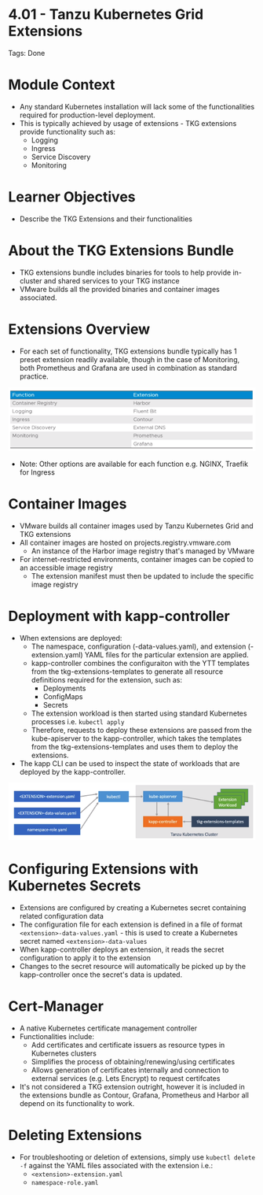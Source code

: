 # 4.01 - Tanzu Kubernetes Grid Extensions

Tags: Done

# Module Context

- Any standard Kubernetes installation will lack some of the functionalities required for production-level deployment.
- This is typically achieved by usage of extensions - TKG extensions provide functionality such as:
    - Logging
    - Ingress
    - Service Discovery
    - Monitoring

# Learner Objectives

- Describe the TKG Extensions and their functionalities

# About the TKG Extensions Bundle

- TKG extensions bundle includes binaries for tools to help provide in-cluster and shared services to your TKG instance
- VMware builds all the provided binaries and container images associated.

# Extensions Overview

- For each set of functionality, TKG extensions bundle typically has 1 preset extension readily available, though in the case of Monitoring, both Prometheus and Grafana are used in combination as standard practice.

![Untitled](4%2001%20-%20Tanzu%20Kubernetes%20Grid%20Extensions%20681032ce4b66479fb91ecccaed103398/Untitled.png)

- Note: Other options are available for each function e.g. NGINX, Traefik for Ingress

# Container Images

- VMware builds all container images used by Tanzu Kubernetes Grid and TKG extensions
- All container images are hosted on projects.registry.vmware.com
    - An instance of the Harbor image registry that's managed by VMware
- For internet-restricted environments, container images can be copied to an accessible image registry
    - The extension manifest must then be updated to include the specific image registry

# Deployment with kapp-controller

- When extensions are deployed:
    - The namespace, configuration (-data-values.yaml), and extension (-extension.yaml) YAML files for the particular extension are applied.
    - kapp-controller combines the configuraiton with the YTT templates from the tkg-extensions-templates to generate all resource definitions required for the extension, such as:
        - Deployments
        - ConfigMaps
        - Secrets
    - The extension workload is then started using standard Kubernetes processes i.e. `kubectl apply`
    - Therefore, requests to deploy these extensions are passed from the kube-apiserver to the kapp-controller, which takes the templates from the tkg-extensions-templates and uses them to deploy the extensions.
- The kapp CLI can be used to inspect the state of workloads that are deployed by the kapp-controller.

![Untitled](4%2001%20-%20Tanzu%20Kubernetes%20Grid%20Extensions%20681032ce4b66479fb91ecccaed103398/Untitled%201.png)

# Configuring Extensions with Kubernetes Secrets

- Extensions are configured by creating a Kubernetes secret containing related configuration data
- The configuration file for each extension is defined in a file of format `<extension>-data-values.yaml` - this is used to create a Kubernetes secret named `<extension>-data-values`
- When kapp-controller deploys an extension, it reads the secret configuration to apply it to the extension
- Changes to the secret resource will automatically be picked up by the kapp-controller once the secret's data is updated.

# Cert-Manager

- A native Kubernetes certificate management controller
- Functionalities include:
    - Add certificates and certificate issuers as resource types in Kubernetes clusters
    - Simplifies the process of obtaining/renewing/using certificates
    - Allows generation of certificates internally and connection to external services (e.g. Lets Encrypt) to request certifcates
- It's not considered a TKG extension outright, however it is included in the extensions bundle as Contour, Grafana, Prometheus and Harbor all depend on its functionality to work.

# Deleting Extensions

- For troubleshooting or deletion of extensions, simply use `kubectl delete -f` against the YAML files associated with the extension i.e.:
    - `<extension>-extension.yaml`
    - `namespace-role.yaml`